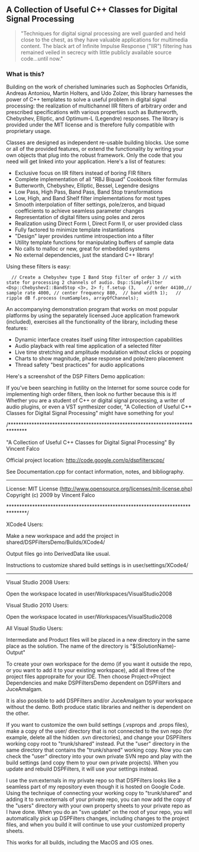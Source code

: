 ## A Collection of Useful C++ Classes for Digital Signal Processing

> "Techniques for digital signal processing are well guarded and held
> close to the chest, as they have valuable applications for multimedia
> content. The black art of Infinite Impulse Response ("IIR") filtering
> has remained veiled in secrecy with little publicly available source
> code...until now."

### What is this?

Building on the work of cherished luminaries such as Sophocles Orfanidis,
Andreas Antoniou, Martin Holters, and Udo Zolzer, this library harnesses
the power of C++ templates to solve a useful problem in digital signal
processing: the realization of multichannel IIR filters of arbitrary order
and prescribed specifications with various properties such as Butterworth,
Chebyshev, Elliptic, and Optimum-L (Legendre) responses. The library is
provided under the MIT license and is therefore fully compatible with
proprietary usage.

Classes are designed as independent re-usable building blocks. Use some or
all of the provided features, or extend the functionality by writing your
own objects that plug into the robust framework. Only the code that you
need will get linked into your application. Here's a list of features:

- Exclusive focus on IIR filters instead of boring FIR filters
- Complete implementation of all "RBJ Biquad" Cookbook filter formulas
- Butterworth, Chebyshev, Elliptic, Bessel, Legendre designs
- Low Pass, High Pass, Band Pass, Band Stop transformations
- Low, High, and Band Shelf filter implementations for most types
- Smooth interpolation of filter settings, pole/zeros, and biquad
  coefficients to achieve seamless parameter changes
- Representation of digital filters using poles and zeros
- Realization using Direct Form I, Direct Form II, or user provided class
- Fully factored to minimize template instantiations
- "Design" layer provides runtime introspection into a filter
- Utility template functions for manipulating buffers of sample data
- No calls to malloc or new, great for embedded systems
- No external dependencies, just the standard C++ library!

Using these filters is easy:

`   // Create a Chebyshev type I Band Stop filter of order 3
    // with state for processing 2 channels of audio.
    Dsp::SimpleFilter <Dsp::ChebyshevI::BandStop <3>, 2> f;
    f.setup (3,    // order
             44100,// sample rate
             4000, // center frequency
             880,  // band width
             1);   // ripple dB
    f.process (numSamples, arrayOfChannels);
`

An accompanying demonstration program that works on most popular
platforms by using the separately licensed Juce application framework
(included), exercises all the functionality of the library, including
these features:

- Dynamic interface creates itself using filter introspection capabilities
- Audio playback with real time application of a selected filter
- Live time stretching and amplitude modulation without clicks or popping
- Charts to show magnitude, phase response and pole/zero placement
- Thread safety "best practices" for audio applications 

Here's a screenshot of the DSP Filters Demo application:

If you've been searching in futility on the Internet for some source code
for implementing high order filters, then look no further because this is
it! Whether you are a student of C++ or digital signal processing, a writer
of audio plugins, or even a VST synthesizer coder, "A Collection of Useful
C++ Classes for Digital Signal Processing" might have something for you!




/*******************************************************************************

"A Collection of Useful C++ Classes for Digital Signal Processing"
 By Vincent Falco

Official project location:
http://code.google.com/p/dspfilterscpp/

See Documentation.cpp for contact information, notes, and bibliography.

--------------------------------------------------------------------------------

License: MIT License (http://www.opensource.org/licenses/mit-license.php)
Copyright (c) 2009 by Vincent Falco

*******************************************************************************/

XCode4 Users:

  Make a new workspace and add the project in
    shared/DSPFiltersDemo/Builds/XCode4/

  Output files go into DerivedData like usual.

  Instructions to customize shared build settings is in
    user/settings/XCode4/

--------------------------------------------------------------------------------

Visual Studio 2008 Users:

  Open the workspace located in
    user/Workspaces/VisualStudio2008

Visual Studio 2010 Users:

  Open the workspace located in
    user/Workspaces/VisualStudio2008

All Visual Studio Users:

  Intermediate and Product files will be placed in a new
  directory in the same place as the solution. The name of
  the directory is "$(SolutionName)-Output"

  To create your own workspace for the demo (if you want it
  outside the repo, or you want to add it to your existing
  workspace), add all three of the project files appropraite
  for your IDE. Then choose Project->Project Dependencies and
  make DSPFiltersDemo dependent on DSPFilters and JuceAmalgam.

  It is also possible to add DSPFilters and/or JuceAmalgam to
  your workspace without the demo. Both produce static libraries
  and neither is dependent on the other.

  If you want to customize the own build settings (.vsprops and
  .props files), make a copy of the user/ directory that is not
  connected to the svn repo (for example, delete all the hidden
  .svn directories), and change your DSPFilters working copy root
  to "trunk/shared" instead. Put the "user" directory in the same
  directory that contains the "trunk/shared" working copy. Now you
  can check the "user" directory into your own private SVN repo
  and play with the build settings (and copy them to your own
  private projects). When you update and rebuild DSPFilters, it
  will use your settings instead.

  I use the svn:externals in my private repo so that DSPFilters
  looks like a seamless part of my repository even though it is
  hosted on Google Code. Using the technique of connecting your
  working copy to "trunk/shared" and adding it to svn:externals
  of your private repo, you can now add the copy of the "users"
  directory with your own property sheets to your private repo
  as I have done. When you do an "svn update" on the root of your
  repo, you will automatically pick up DSPFilters changes,
  including changes to the project files, and when you build it
  will continue to use your customized property sheets.

  This works for all builds, including the MacOS and iOS ones.
